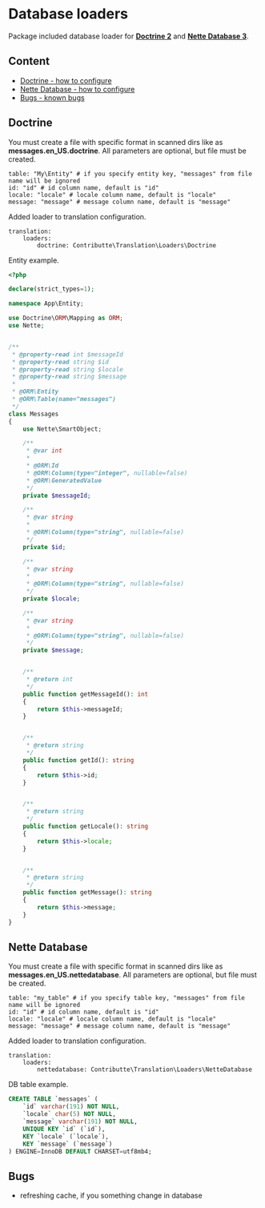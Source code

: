# Database loaders
Package included database loader for **[Doctrine 2](https://www.doctrine-project.org/)** and **[Nette Database 3](https://doc.nette.org/cs/3.0/database)**.

## Content
- [Doctrine - how to configure](#doctrine)
- [Nette Database - how to configure](#nette-database)
- [Bugs - known bugs](#bugs)

## Doctrine
You must create a file with specific format in scanned dirs like as **messages.en_US.doctrine**. All parameters are optional, but file must be created.

```neon
table: "My\Entity" # if you specify entity key, "messages" from file name will be ignored
id: "id" # id column name, default is "id"
locale: "locale" # locale column name, default is "locale"
message: "message" # message column name, default is "message"
```

Added loader to translation configuration.
```neon
translation:
	loaders:
		doctrine: Contributte\Translation\Loaders\Doctrine
```

Entity example.
```php
<?php

declare(strict_types=1);

namespace App\Entity;

use Doctrine\ORM\Mapping as ORM;
use Nette;


/**
 * @property-read int $messageId
 * @property-read string $id
 * @property-read string $locale
 * @property-read string $message
 *
 * @ORM\Entity
 * @ORM\Table(name="messages")
 */
class Messages
{
	use Nette\SmartObject;

	/**
	 * @var int
	 *
	 * @ORM\Id
	 * @ORM\Column(type="integer", nullable=false)
	 * @ORM\GeneratedValue
	 */
	private $messageId;

	/**
	 * @var string
	 *
	 * @ORM\Column(type="string", nullable=false)
	 */
	private $id;

	/**
	 * @var string
	 *
	 * @ORM\Column(type="string", nullable=false)
	 */
	private $locale;

	/**
	 * @var string
	 *
	 * @ORM\Column(type="string", nullable=false)
	 */
	private $message;


	/**
	 * @return int
	 */
	public function getMessageId(): int
	{
		return $this->messageId;
	}


	/**
	 * @return string
	 */
	public function getId(): string
	{
		return $this->id;
	}


	/**
	 * @return string
	 */
	public function getLocale(): string
	{
		return $this->locale;
	}


	/**
	 * @return string
	 */
	public function getMessage(): string
	{
		return $this->message;
	}
}
```

## Nette Database
You must create a file with specific format in scanned dirs like as **messages.en_US.nettedatabase**. All parameters are optional, but file must be created.

```neon
table: "my_table" # if you specify table key, "messages" from file name will be ignored
id: "id" # id column name, default is "id"
locale: "locale" # locale column name, default is "locale"
message: "message" # message column name, default is "message"
```

Added loader to translation configuration.
```neon
translation:
	loaders:
		nettedatabase: Contributte\Translation\Loaders\NetteDatabase
```

DB table example.
```sql
CREATE TABLE `messages` (
	`id` varchar(191) NOT NULL,
	`locale` char(5) NOT NULL,
	`message` varchar(191) NOT NULL,
	UNIQUE KEY `id` (`id`),
	KEY `locale` (`locale`),
	KEY `message` (`message`)
) ENGINE=InnoDB DEFAULT CHARSET=utf8mb4;
```

## Bugs
- refreshing cache, if you something change in database
